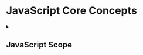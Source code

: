 # JavaScript Core Concepts
<details>
<summary><h2> JavaScript Scope </h2></summary>

Scope is Block {}. A variable or a function can be remembered or accessed from where that is scope.
<br><br>
__Lexical Scope__: Lexical scope is basic concept of scope. <br>
__BlockChain Scope__:  Blockchain scope is relational scope.<br>
   relation between scopes from parents, child, siblings is blockchain scope. <br>
    Blockchain means maintain chain between parents, child and siblings.


```JavaScript

// Example of BlockChain Scope.

      var a = 11;
      function A(){

          var b = 12;

          function B(){
            var c = 23;
            console.log(c); // Printed Third c->23
            // Whatever Scope Parent A Has That will Automatically handed over to its child.
            // D() can be called from A(), SO it can be called from Here too
            D(c); // Printed Fourth c-> 23 + a->11 = 34;
          };

          function C(){
            var d = 56;
            console.log(d); // Printed Fifth d->56;
            // Whatever Scope Parent A Has That will Automatically handed over to its child.
            // D() can be called from A(), SO it can be called from Here too
            D(d); // Printed Seventh d->56 + a->11 = 67;
          };


          console.log(b);  // Printed First. b->12
          D(b); // Printed Second b->12 + a->11 = 23;
          B(); // Printed Third c->23
          C(); // Printed Fifth d->56;
      };

      function D(n){
        let r =  n + a;
        console.log(r);
      };
      A();

      // SCOP IN JAVASCRIPT
      // A => a, b, B(), C(), D(), A();
      // B => a, b, c, C(), B(), D(), A();
      // C => a, b, d, C(), B(), D(), A();
      // D => a, n, A(), D();
      // Result => 12, 23, 23, 34, 56,67
      ```
</details>
